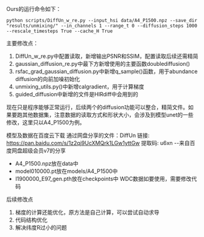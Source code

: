 Ours的运行命令如下：

```
python scripts/DiffUn_w_re.py --input_hsi data/A4_P1500.npz --save_dir "results/unmixing/" --in_channels 1 --range_t 0 --diffusion_steps 1000 --rescale_timesteps True --cache_H True
```

主要修改点：
1. DiffUn_w_re.py中配置读取，新增输出PSNR和SSIM，配置读取后续还需精简
2. gaussian_diffusion_re.py中最下方新增使用的主要函数doublediffusion()
3. rsfac_grad_gaussian_diffusion.py中新增q_sample()函数，用于abundance diffusion的向前加噪初始化
4. unmixing_utils.py()中新增calgradient，用于计算梯度
5. guided_diffusion中新增的文件是HIRdiff中会用到的

现在只是程序能够正常运行，后续两个的diffusion功能可以整合，精简文件。如果要跑其他数据集，注意数据的读取方式和形状大小，会涉及到模型unet的一些修改，这里只以A4_P1500为例。

模型及数据在百度云下载
通过网盘分享的文件：DiffUn
链接: https://pan.baidu.com/s/1z2qj9UcXMQrk1LGw1yttGw 提取码: u6xn 
--来自百度网盘超级会员v7的分享

* A4_P1500.npz放在data中
* model010000.pt放在models/A4_P1500中
* I1900000_E97_gen.pth放在checkpoints中
WDC数据如要使用，需要修改代码

后续修改点
1. 梯度的计算还能优化，原方法是自己计算，可以尝试自动求导
2. 代码结构优化
3. 解决纬度R过小的问题

